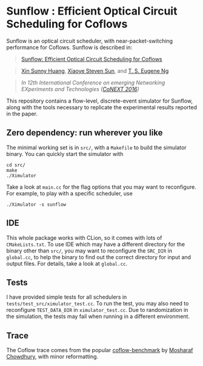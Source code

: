 # Sunflow : Efficient Optical Circuit Scheduling for Coflows #

Sunflow is an optical circuit scheduler, with near-packet-switching performance 
for Coflows. Sunflow is described in:

>[Sunflow: Efficient Optical Circuit Scheduling for Coflows](http://www.cs.rice.edu/~eugeneng/papers/CoNEXT16.pdf)

>[Xin Sunny Huang](http://www.cs.rice.edu/~xinh/), 
[Xiaoye Steven Sun](http://www.owlnet.rice.edu/~xs6/), 
and [T. S. Eugene Ng](http://www.cs.rice.edu/~eugeneng/)  

>_In 12th International Conference on emerging Networking EXperiments and 
Technologies ([CoNEXT 2016](http://conferences2.sigcomm.org/co-next/2016/#!/home))_

This repository contains a flow-level, discrete-event simulator for Sunflow, 
along with the tools necessary to replicate the experimental results reported 
in the paper. 

## Zero dependency: run wherever you like ##
The minimal working set is in `src/`, with a `Makefile` to build the simulator 
binary. You can quickly start the simulator with 

``` 
cd src/ 
make 
./Ximulator 
```

Take a look at `main.cc` for the flag options that you may want to reconfigure. 
For example, to play with a specific scheduler, use

``` 
./Ximulator -s sunflow 
```

## IDE ##

This whole package works with CLion, so it comes with lots of `CMakeLists.txt`. 
To use IDE which may have a different directory for the binary other than 
`src/`, you may want to reconfigure the `SRC_DIR` in `global.cc`, 
to help the binary to find out the correct directory for input and output files.
For details, take a look at `global.cc`.

## Tests
I have provided simple tests for all schedulers in 
`tests/test_src/ximulator_test.cc`. To run the test, you may also need to 
reconfigure `TEST_DATA_DIR` in `ximulator_test.cc`. Due to randomization
in the simulation, the tests may fail when running in a different environment.  

## Trace ##
The Coflow trace comes from the popular
[coflow-benchmark](https://github.com/coflow/coflow-benchmark) by 
[Mosharaf Chowdhury](https://github.com/mosharaf), with minor reformatting.   
